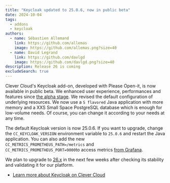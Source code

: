 ```yaml
---
title: "Keycloak updated to 25.0.6, now in public beta"
date: 2024-10-04
tags:
  - addons
  - keycloak
authors:
  - name: Sébastien Allemand
    link: https://github.com/allemas
    image: https://github.com/allemas.png?size=40
  - name: David Legrand
    link: https://github.com/davlgd
    image: https://github.com/davlgd.png?size=40
description: Release 26 is coming
excludeSearch: true
---
```


Clever Cloud's Keycloak add-on, developed with Please Open-it, is now available in public beta. We enhanced user experience, performances and features since [the alpha stage](/changelog/2024-07-17-keycloak-public-release/). We revised the default configuration of underlying resources. We now use a `S flavored` Java application with more memory and a XXS Small Space PostgreSQL database which is enough for low-volume needs. Of course, you can change it according to your needs at any time.

The default Keycloak version is now 25.0.6. If you want to upgrade, change the `CC_KEYCLOAK_VERSION` environment variable to `25.0.6` and restart the Java application. You can also add the new `CC_METRICS_PROMETHEUS_PATH=/metrics` and `CC_METRICS_PROMETHEUS_PORT=9000`to access metrics [from Grafana](../../doc/metrics/#publish-your-own-metrics).

We plan to upgrade to [26.x](https://github.com/keycloak/keycloak/releases/tag/26.0.0) in the next few weeks after checking its stability and validating it for our platform.

- [Learn more about Keycloak on Clever Cloud](../../doc/addons/keycloak/)
